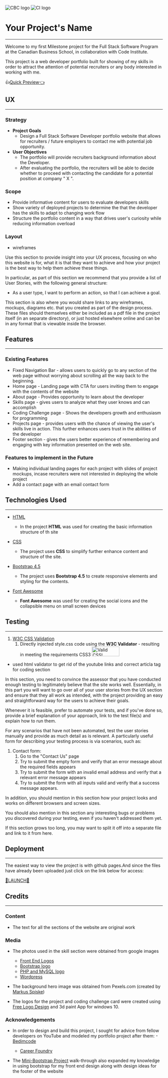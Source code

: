 ![CBC logo](https://canadianbusinesscollege.com/wp-content/uploads/2020/09/CBC-New-Logo-Website.png)
![CI logo](https://codeinstitute.s3.amazonaws.com/fullstack/ci_logo_small.png)

# Your Project's Name
---

Welcome to my first Milestone project for the Full Stack Software Program at the Canadian Business School, in collaboration with Code Institute.

This project is a web developer portfolio built for showing of my skills in order to attract the attention of potential recruiters or any body interested in working with me. 

👍[Quick Preview👈](https://kmadjei.github.io/MilestoneProject-UserCentricFrontEndDevelopment/)
 
## UX
---

### Strategy 

- **Project Goals**
    - Design a Full Stack Software Developer portfolio website that allows for recruiters / future employers to contact me with potential job opportunity.
- **User Objectives**
    - The portfolio will provide recruiters background information about the Developer.
    - After evaluating the portfolio, the recruiters will be able to decide whether to proceed with contacting the candidate for a potential position at company " X ". 

### Scope

- Provide informative content for users to evaluate developers skills
- Show variety of deployed projects to determine the that the developer has the skills to adapt to changing work flow
- Structure the portfolio content in a way that drives user's curiosity while reducing information overload

### Layout 

- wireframes


 
Use this section to provide insight into your UX process, focusing on who this website is for, what it is that they want to achieve and how your project is the best way to help them achieve these things.

In particular, as part of this section we recommend that you provide a list of User Stories, with the following general structure:
- As a user type, I want to perform an action, so that I can achieve a goal.

This section is also where you would share links to any wireframes, mockups, diagrams etc. that you created as part of the design process. These files should themselves either be included as a pdf file in the project itself (in an separate directory), or just hosted elsewhere online and can be in any format that is viewable inside the browser.

## Features
---
 
### Existing Features
- Fixed Navigation Bar - allows users to quickly go to any section of the web page without worrying about scrolling all the way back to the beginning.
- Home page - Landing page with CTA for users inviting them to engage with the contents of the website
- About page - Provides opportunity to learn about the developer
- Skills page - gives users to analyze what they user knows and can accomplish
- Coding Challenge page - Shows the developers growth and enthusiasm for programming
- Projects page - provides users with the chance of viewing the user's skills live in action. This further enhances users trust in the abilities of the developer
- Footer section -  gives the users better experience of remembering and engaging with key information presented on the web site.

### Features to implement in the Future

- Making individual landing pages for each project with slides of project mockups, incase recruiters were not interested in deploying the whole project
- Add  a contact page with an email contact form

## Technologies Used
---

- [HTML](https://www.w3schools.com/html/default.asp) 
    - In the project **HTML** was used for creating the basic information structure of th site

- [CSS](https://www.w3schools.com/css/default.asp)
    - The project uses **CSS** to simplify further enhance content and structure of the site.

- [Bootstrap 4.5](https://getbootstrap.com/docs/4.5/getting-started/introduction/)
    - The project uses **Bootstrap 4.5** to create responsive elements and styling for the contents.

- [Font Awesome](https://fontawesome.com/icons?d=gallery&p=1)
    - **Font Awesome** was used for creating the social icons and the collapsible menu on small screen devices


## Testing
---

1. [W3C CSS Validation](https://jigsaw.w3.org/css-validator/#validate_by_input)
    1. Directly injected style.css code using the **W3C Validator** - resulting in meeting the requirements CSS3
    <img style="border:0;width:88px;height:31px"
            src="http://jigsaw.w3.org/css-validator/images/vcss"
            alt="Valid CSS!" />



- used html validator to get rid of the youtube links and correct articla tag for coding section

In this section, you need to convince the assessor that you have conducted enough testing to legitimately believe that the site works well. Essentially, in this part you will want to go over all of your user stories from the UX section and ensure that they all work as intended, with the project providing an easy and straightforward way for the users to achieve their goals.

Whenever it is feasible, prefer to automate your tests, and if you've done so, provide a brief explanation of your approach, link to the test file(s) and explain how to run them.

For any scenarios that have not been automated, test the user stories manually and provide as much detail as is relevant. A particularly useful form for describing your testing process is via scenarios, such as:

1. Contact form:
    1. Go to the "Contact Us" page
    2. Try to submit the empty form and verify that an error message about the required fields appears
    3. Try to submit the form with an invalid email address and verify that a relevant error message appears
    4. Try to submit the form with all inputs valid and verify that a success message appears.

In addition, you should mention in this section how your project looks and works on different browsers and screen sizes.

You should also mention in this section any interesting bugs or problems you discovered during your testing, even if you haven't addressed them yet.

If this section grows too long, you may want to split it off into a separate file and link to it from here.

## Deployment
---

The easiest way to view the project is with github pages.And since the files have already been uploaded just click on the link below for access:

[🚀LAUNCH🚀](https://kmadjei.github.io/MilestoneProject-UserCentricFrontEndDevelopment/)
 


## Credits
---

### Content

- The text for all the sections of the website are original work

### Media

- The photos used in the skill section were obtained from google images
    - [Front End Logos](https://www.pngitem.com/pimgs/m/520-5208614_curso-programacin-front-end-completo-transparent-html-css.png) 
    - [Bootstrap logo](https://www.pinclipart.com/picdir/middle/35-353932_bootstrap-bootstrap-4-logo-png-clipart.png)
    - [PHP and MySQL logo](https://cdn.app.compendium.com/uploads/user/e7c690e8-6ff9-102a-ac6d-e4aebca50425/8a997691-8bf1-4258-9b29-795bf5ddd085/Image/7e869e0f81db34c1a99a7906a2fe8cae/php_mysql.png)
    - [Wordpress](https://www.google.com/url?sa=i&url=https%3A%2F%2Fthemeskills.com%2Fchange-login-wordpress-logo-url-no-plugin%2F&psig=AOvVaw2kyAvoemK5eqo1Y7pgTNNS&ust=1615696052991000&source=images&cd=vfe&ved=0CAIQjRxqFwoTCIjMpIC3rO8CFQAAAAAdAAAAABAD)

- The background hero image was obtained from Pexels.com (created by [Markus Spiske](https://www.pexels.com/photo/matrix-background-1089438/))

- The logos for the project and coding challenge card were created using [Free Logo Design](https://editor.freelogodesign.org/?lang=en&logo=ec4667e0-7afa-4580-bab4-d973522c34d9) and 3d paint App for windows 10.


### Acknowledgements

- In order to design and build this project, I sought for  advice from fellow developers on YouTube and modeled my portfolio project after them:
    -[Bedimcode](https://www.youtube.com/watch?v=6cidbUHNZRQ&t=1061s) 
    - [Career Foundry](https://www.youtube.com/watch?v=5j7orGKJslg&t=716s&ab_channel=CoderFoundry)

- The [Mini-Bootstrap Project](https://github.com/Code-Institute-Solutions/resume-miniproject-bootstrap4/tree/master/18-resume-for-download) walk-through also expanded my knowledge in using bootstrap for my front end design along with design ideas for the footer of the website

